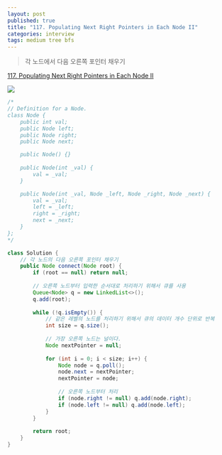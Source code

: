 ```yaml
---
layout: post
published: true
title: "117. Populating Next Right Pointers in Each Node II"
categories: interview
tags: medium tree bfs
---
```


> 각 노드에서 다음 오른쪽 포인터 채우기

[117. Populating Next Right Pointers in Each Node II](https://leetcode.com/problems/populating-next-right-pointers-in-each-node-ii/)

![](https://assets.leetcode.com/uploads/2019/02/15/117_sample.png)

```java
/*
// Definition for a Node.
class Node {
    public int val;
    public Node left;
    public Node right;
    public Node next;

    public Node() {}
    
    public Node(int _val) {
        val = _val;
    }

    public Node(int _val, Node _left, Node _right, Node _next) {
        val = _val;
        left = _left;
        right = _right;
        next = _next;
    }
};
*/

class Solution {
    // 각 노드의 다음 오른쪽 포인터 채우기
    public Node connect(Node root) {
        if (root == null) return null;
        
        // 오른쪽 노드부터 입력한 순서대로 처리하기 위해서 큐를 사용
        Queue<Node> q = new LinkedList<>();
        q.add(root);
        
        while (!q.isEmpty()) {
            // 같은 레벨의 노드를 처리하기 위해서 큐의 데이터 개수 단위로 반복
            int size = q.size();
            
            // 가장 오른쪽 노드는 널이다.
            Node nextPointer = null;
            
            for (int i = 0; i < size; i++) {
                Node node = q.poll();
                node.next = nextPointer;
                nextPointer = node;
                
                // 오른쪽 노드부터 처리
                if (node.right != null) q.add(node.right);
                if (node.left != null) q.add(node.left);
            }
        }
        
        return root;
    }
}
```
